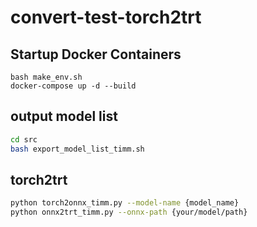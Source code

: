 # convert-test-torch2trt


## Startup Docker Containers
```
bash make_env.sh
docker-compose up -d --build 
```

## output model list 
```bash
cd src
bash export_model_list_timm.sh
```

## torch2trt
```bash
python torch2onnx_timm.py --model-name {model_name}
python onnx2trt_timm.py --onnx-path {your/model/path}
```
